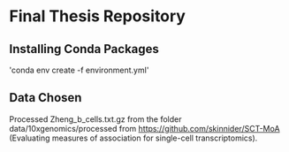 # Final Thesis Repository



## Installing Conda Packages
'conda env create -f environment.yml'


## Data Chosen

Processed Zheng_b_cells.txt.gz from the folder data/10xgenomics/processed from https://github.com/skinnider/SCT-MoA  (Evaluating measures of association for single-cell transcriptomics).







